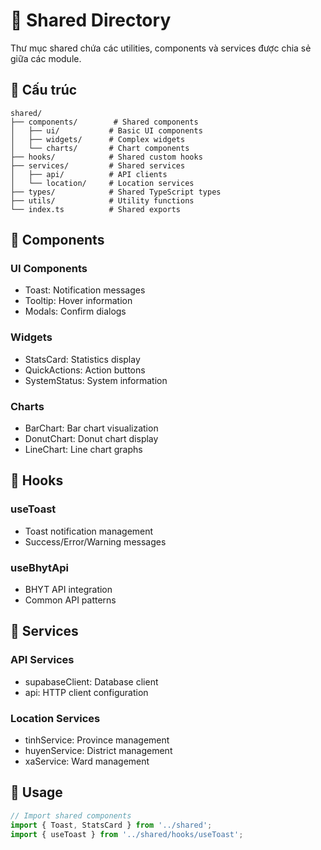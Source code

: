 # 🤝 Shared Directory

Thư mục shared chứa các utilities, components và services được chia sẻ giữa các module.

## 📁 Cấu trúc

```
shared/
├── components/        # Shared components
│   ├── ui/           # Basic UI components
│   ├── widgets/      # Complex widgets  
│   └── charts/       # Chart components
├── hooks/            # Shared custom hooks
├── services/         # Shared services
│   ├── api/          # API clients
│   └── location/     # Location services
├── types/            # Shared TypeScript types
├── utils/            # Utility functions
└── index.ts          # Shared exports
```

## 🧩 Components

### UI Components
- Toast: Notification messages
- Tooltip: Hover information
- Modals: Confirm dialogs

### Widgets
- StatsCard: Statistics display
- QuickActions: Action buttons
- SystemStatus: System information

### Charts
- BarChart: Bar chart visualization
- DonutChart: Donut chart display
- LineChart: Line chart graphs

## 🎣 Hooks

### useToast
- Toast notification management
- Success/Error/Warning messages

### useBhytApi  
- BHYT API integration
- Common API patterns

## 🔧 Services

### API Services
- supabaseClient: Database client
- api: HTTP client configuration

### Location Services
- tinhService: Province management
- huyenService: District management
- xaService: Ward management

## 🔄 Usage

```typescript
// Import shared components
import { Toast, StatsCard } from '../shared';
import { useToast } from '../shared/hooks/useToast';
```